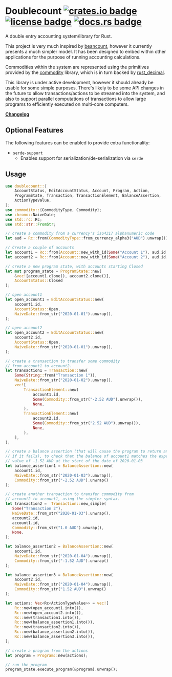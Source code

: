 # Doublecount [![crates.io badge](https://img.shields.io/crates/v/doublecount.svg)](https://crates.io/crates/doublecount) [![license badge](https://img.shields.io/github/license/kellpossible/doublecount)](https://github.com/kellpossible/doublecount/blob/master/LICENSE.txt) [![docs.rs badge](https://docs.rs/doublecount/badge.svg)](https://docs.rs/doublecount/)

A double entry accounting system/library for Rust.

This project is very much inspired by [beancount](http://furius.ca/beancount/),
however it currently presents a much simpler model. It has been designed to
embed within other applications for the purpose of running accounting
calculations.

Commodities within the system are represented using the primitives provided by
the [commodity](https://crates.io/crates/commodity) library, which is in turn
backed by [rust_decimal](https://crates.io/crates/rust_decimal).

This library is under active development, however it should already be usable
for some simple purposes. There's likely to be some API changes in the future to
allow transactions/actions to be streamed into the system, and also to support
parallel computations of transactions to allow large programs to efficiently
executed on multi-core computers.

**[Changelog](./CHANGELOG.md)**

## Optional Features

The following features can be enabled to provide extra functionality:

+ `serde-support`
  + Enables support for serialization/de-serialization via `serde`

## Usage

```rust
use doublecount::{
    AccountStatus, EditAccountStatus, Account, Program, Action,
    ProgramState, Transaction, TransactionElement, BalanceAssertion,
    ActionTypeValue,
};
use commodity::{CommodityType, Commodity};
use chrono::NaiveDate;
use std::rc::Rc;
use std::str::FromStr;

// create a commodity from a currency's iso4317 alphanumeric code
let aud = Rc::from(CommodityType::from_currency_alpha3("AUD").unwrap());

// Create a couple of accounts
let account1 = Rc::from(Account::new_with_id(Some("Account 1"), aud.id, None));
let account2 = Rc::from(Account::new_with_id(Some("Account 2"), aud.id, None));

// create a new program state, with accounts starting Closed
let mut program_state = ProgramState::new(
    &vec![account1.clone(), account2.clone()],
    AccountStatus::Closed
);

// open account1
let open_account1 = EditAccountStatus::new(
    account1.id,
    AccountStatus::Open,
    NaiveDate::from_str("2020-01-01").unwrap(),
);

// open account2
let open_account2 = EditAccountStatus::new(
    account2.id,
    AccountStatus::Open,
    NaiveDate::from_str("2020-01-01").unwrap(),
);

// create a transaction to transfer some commodity
// from account1 to account2.
let transaction1 = Transaction::new(
    Some(String::from("Transaction 1")),
    NaiveDate::from_str("2020-01-02").unwrap(),
    vec![
        TransactionElement::new(
            account1.id,
            Some(Commodity::from_str("-2.52 AUD").unwrap()),
            None,
        ),
        TransactionElement::new(
            account2.id,
            Some(Commodity::from_str("2.52 AUD").unwrap()),
            None,
        ),
    ],
);

// create a balance assertion (that will cause the program to return an error
// if it fails), to check that the balance of account1 matches the expected
// value of -1.52 AUD at the start of the date of 2020-01-03
let balance_assertion1 = BalanceAssertion::new(
    account1.id,
    NaiveDate::from_str("2020-01-03").unwrap(),
    Commodity::from_str("-2.52 AUD").unwrap()
);

// create another transaction to transfer commodity from
// account2 to account1, using the simpler syntax.
let transaction2 =  Transaction::new_simple(
   Some("Transaction 2"),
   NaiveDate::from_str("2020-01-03").unwrap(),
   account2.id,
   account1.id,
   Commodity::from_str("1.0 AUD").unwrap(),
   None,
);

let balance_assertion2 = BalanceAssertion::new(
    account1.id,
    NaiveDate::from_str("2020-01-04").unwrap(),
    Commodity::from_str("-1.52 AUD").unwrap()
);

let balance_assertion3 = BalanceAssertion::new(
    account2.id,
    NaiveDate::from_str("2020-01-04").unwrap(),
    Commodity::from_str("1.52 AUD").unwrap()
);

let actions: Vec<Rc<ActionTypeValue>> = vec![
    Rc::new(open_account1.into()),
    Rc::new(open_account2.into()),
    Rc::new(transaction1.into()),
    Rc::new(balance_assertion1.into()),
    Rc::new(transaction2.into()),
    Rc::new(balance_assertion2.into()),
    Rc::new(balance_assertion3.into()),
];

// create a program from the actions
let program = Program::new(actions);

// run the program
program_state.execute_program(&program).unwrap();
```
